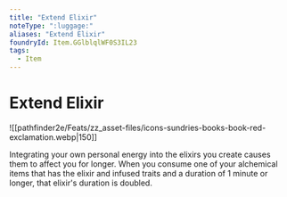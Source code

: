 ```yaml
---
title: "Extend Elixir"
noteType: ":luggage:"
aliases: "Extend Elixir"
foundryId: Item.GGlblqlWF0S3IL23
tags:
  - Item
---
```


# Extend Elixir
![[pathfinder2e/Feats/zz_asset-files/icons-sundries-books-book-red-exclamation.webp|150]]

Integrating your own personal energy into the elixirs you create causes them to affect you for longer. When you consume one of your alchemical items that has the elixir and infused traits and a duration of 1 minute or longer, that elixir's duration is doubled.

